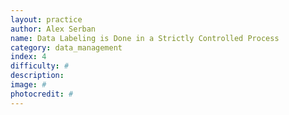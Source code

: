 ```yaml
---
layout: practice
author: Alex Serban
name: Data Labeling is Done in a Strictly Controlled Process
category: data_management
index: 4
difficulty: #
description:
image: #
photocredit: #
---
```


